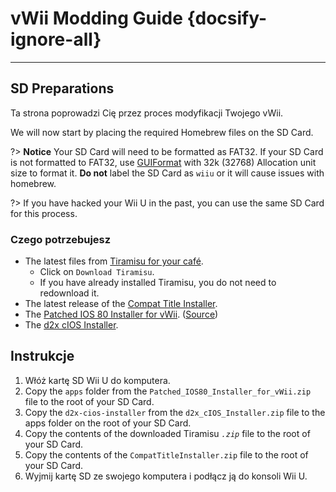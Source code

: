 # vWii Modding Guide {docsify-ignore-all}

***

## SD Preparations

Ta strona poprowadzi Cię przez proces modyfikacji Twojego vWii.

We will now start by placing the required Homebrew files on the SD Card.

?> **Notice**
Your SD Card will need to be formatted as FAT32. If your SD Card is not formatted to FAT32, use [GUIFormat](http://ridgecrop.co.uk/index.htm?guiformat.htm) with 32k (32768) Allocation unit size to format it. **Do not** label the SD Card as `wiiu` or it will cause issues with homebrew.

?> If you have hacked your Wii U in the past, you can use the same SD Card for this process.

### Czego potrzebujesz

- The latest files from [Tiramisu for your café](https://tiramisu.foryour.cafe).
  - Click on `Download Tiramisu`.
  - If you have already installed Tiramisu, you do not need to redownload it.
- The latest release of the [Compat Title Installer](https://hb-app.store/wiiu/CompatTitleInstaller).
- The <a href="docs/files/Patched_IOS80_Installer_for_vWii.zip" download>Patched IOS 80 Installer for vWii</a>. ([Source](https://github.com/Lazr1026/Patched-IOS80-Installer-for-vWii))
- The <a href ="docs/files/d2x_cIOS_Installer.zip" download>d2x cIOS Installer</a>.

## Instrukcje

1. Włóż kartę SD Wii U do komputera.
2. Copy the `apps` folder from the `Patched_IOS80_Installer_for_vWii.zip` file to the root of your SD Card.
3. Copy the `d2x-cios-installer` from the `d2x_cIOS_Installer.zip` file to the apps folder on the root of your SD Card.
4. Copy the contents of the downloaded Tiramisu _`.zip`_ file to the root of your SD Card.
5. Copy the contents of the `CompatTitleInstaller.zip` file to the root of your SD Card.
6. Wyjmij kartę SD ze swojego komputera i podłącz ją do konsoli Wii U.
